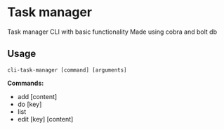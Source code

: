# Task manager
Task manager CLI with basic functionality
Made using cobra and bolt db
## Usage
`cli-task-manager [command] [arguments]`

**Commands:**
- add [content]
- do [key]
- list
- edit [key] [content]
